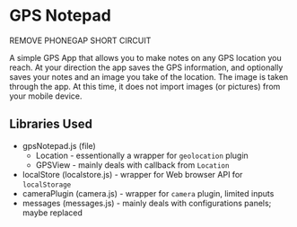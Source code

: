 # GPS Notepad

REMOVE PHONEGAP SHORT CIRCUIT

A simple GPS App that allows you to make notes on any GPS location you reach. At your direction the app saves the GPS information, and optionally saves your notes and an image you take of the location. The image is taken through the app. At this time, it does not import images (or pictures) from your mobile device.


## Libraries Used

* gpsNotepad.js (file)
    * Location - essentionally a wrapper for `geolocation` plugin
    * GPSView  - mainly deals with callback from `Location`
* localStore (localstore.js) - wrapper for Web browser API for `localStorage`
* cameraPlugin (camera.js) - wrapper for `camera` plugin, limited inputs
* messages (messages.js) - mainly deals with configurations panels; maybe replaced




